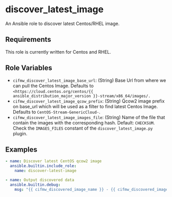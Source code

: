 # discover_latest_image

An Ansible role to discover latest Centos/RHEL image.

## Requirements

This role is currently written for Centos and RHEL.

## Role Variables

* `cifmw_discover_latest_image_base_url`: (String) Base Url from where we can pull the Centos Image. Defaults to `<https://cloud.centos.org/centos/{{ ansible_distribution_major_version }}-stream/x86_64/images/.`
* `cifmw_discover_latest_image_qcow_prefix`: (String) Qcow2 image prefix on base_url which will be used as a filter to find latest Centos Image. Defaults to `CentOS-Stream-GenericCloud-`.
* `cifmw_discover_latest_image_images_file`: (String) Name of the file that contain the images with the corresponding hash. Default: `CHECKSUM`. Check the `IMAGES_FILES` constant of the `discover_latest_image.py` plugin.


## Examples

```YAML
- name: Discover latest CentOS qcow2 image
  ansible.builtin.include_role:
    name: discover-latest-image

- name: Output discovered data
  ansible.builtin.debug:
    msg: "{{ cifmw_discovered_image_name }} - {{ cifmw_discovered_image_url }}"
```
